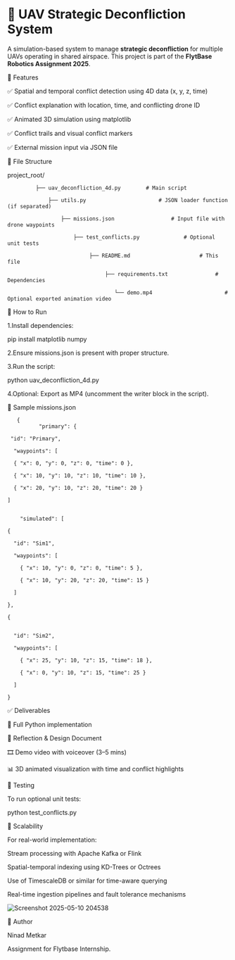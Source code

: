 # 🚁 UAV Strategic Deconfliction System

A simulation-based system to manage **strategic deconfliction** for multiple UAVs operating in shared airspace. This project is part of the **FlytBase Robotics Assignment 2025**.

📌 Features

✅ Spatial and temporal conflict detection using 4D data (x, y, z, time)

✅ Conflict explanation with location, time, and conflicting drone ID

✅ Animated 3D simulation using matplotlib

✅ Conflict trails and visual conflict markers

✅ External mission input via JSON file

📁 File Structure

project_root/
             
             ├── uav_deconfliction_4d.py        # Main script
                 
                 ├── utils.py                       # JSON loader function (if separated)
                     
                     ├── missions.json                  # Input file with drone waypoints
                         
                         ├── test_conflicts.py              # Optional unit tests
                              
                              ├── README.md                      # This file
                                   
                                   ├── requirements.txt               # Dependencies
                                      
                                      └── demo.mp4                       # Optional exported animation video


🚀 How to Run

1.Install dependencies:

pip install matplotlib numpy

2.Ensure missions.json is present with proper structure.

3.Run the script:

python uav_deconfliction_4d.py

4.Optional: Export as MP4 (uncomment the writer block in the script).

📂 Sample missions.json


       {
              "primary": {
     
     "id": "Primary",
     
      "waypoints": [
      
      { "x": 0, "y": 0, "z": 0, "time": 0 },
      
      { "x": 10, "y": 10, "z": 10, "time": 10 },
      
      { "x": 20, "y": 10, "z": 20, "time": 20 }
    
    ]
  
  
        "simulated": [
  
    {
    
      "id": "Sim1",
      
      "waypoints": [
      
        { "x": 10, "y": 0, "z": 0, "time": 5 },
        
        { "x": 10, "y": 20, "z": 20, "time": 15 }
      
      ]
    
    },
    
    {
    
      
      "id": "Sim2",
      
      "waypoints": [
      
        { "x": 25, "y": 10, "z": 15, "time": 18 },
        
        { "x": 0, "y": 10, "z": 15, "time": 25 }
      
      ]
    
    }
  
  
✅ Deliverables

📁 Full Python implementation

📝 Reflection & Design Document

🎞️ Demo video with voiceover (3–5 mins)

📊 3D animated visualization with time and conflict highlights

🔬 Testing

To run optional unit tests:

python test_conflicts.py

🧠 Scalability

For real-world implementation:

Stream processing with Apache Kafka or Flink

Spatial-temporal indexing using KD-Trees or Octrees

Use of TimescaleDB or similar for time-aware querying

Real-time ingestion pipelines and fault tolerance mechanisms

![Screenshot 2025-05-10 204538](https://github.com/user-attachments/assets/8080a2b9-f206-41f0-94ca-c4bf3d2307c1)



👤 Author

Ninad Metkar

Assignment for Flytbase Internship.
